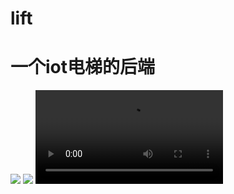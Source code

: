 # lift
# 一个iot电梯的后端
![](http://azusebox.moe/wp-content/uploads/2019/07/IMG_20181125_015518-e1562659656190.jpg)
![](http://azusebox.moe/wp-content/uploads/2019/07/IMG_20181125_015502-e1562659690492.jpg)
<video src="http://azusebox.moe/wp-content/uploads/2019/07/VID_20181125_022142.mp4">
 详细介绍
http://azusebox.moe/2018/11/27/%e8%82%a5%e5%ae%85%e5%bf%ab%e4%b9%90%e6%a2%af-%e5%bc%80%e5%8f%91%e6%8a%a5%e5%91%8a/
